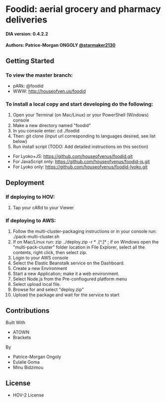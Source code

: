 # Foodid: aerial grocery and pharmacy deliveries
#### DIA version: 0.4.2.2
#### Authors: Patrice-Morgan ONGOLY [@starmaker2130](https://github.com/starmaker2130)


## Getting Started
### To view the master branch:

* pARk: @foodid
* WWW: http://houseofven.us/foodid


### To install a local copy and start developing do the following:

1. Open your Terminal (on Mac/Linux) or your PowerShell (Windows) console
2. Make a new directory named "foodid"
3. In you console enter: cd ./foodid
4. Then: git clone {input url corresponding to languages desired, see list below}
5. Run install script (TODO: Add detailed instructions on this section)

* For Lyoko+JS:  https://github.com/houseofvenus/foodid.git
* For JavaScript only: https://github.com/houseofvenus/foodid-js.git
* For Lyoko only: https://github.com/houseofvenus/foodid-lyoko.git

## Deployment
### If deploying to HOV:
1. Tap your cARd to your Viewer

### If deploying to AWS:
1. Follow the multi-cluster-packaging instructions or in your console run: ./pack-multi-cluster.sh
2. If on Mac/Linux run: zip ../deploy.zip -r * .[^.]* ; if on Windows open the "multi-pack-cluster" folder location in File Explorer, select all the contents, right click, then select zip.
3. Login to your AWS console
4. Select the Elastic Beanstalk service on the Dashboard.
5. Create a new Environment
6. Start a new Application; make it a web environment.
7. Select Node.js from the Pre-confiogured platform menu
8. Select upload local file.
9. Browse for and select "deploy.zip"
10. Upload the package and wait for the service to start

## Contributions
Built With
* ATOWN
* Brackets

By
* Patrice-Morgan Ongoly
* Eulalie Goma
* Minu Bidzimou

## License
* HOV-2 License